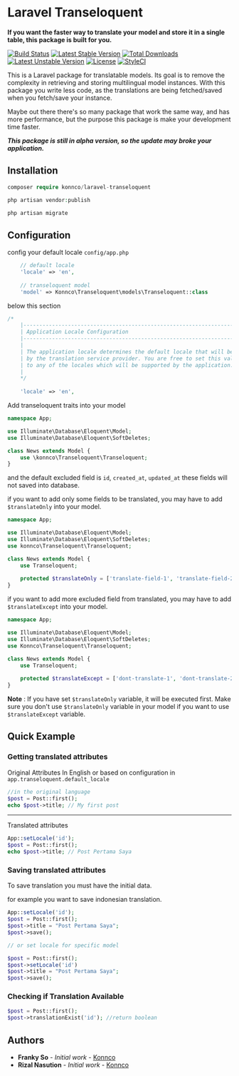 # Laravel Transeloquent

**If you want the faster way to translate your model and store it in a single table, this package is built for you.**

[![Build Status](https://travis-ci.org/Konnco/laravel-transeloquent.svg?branch=master)](https://travis-ci.org/Konnco/laravel-transeloquent)
[![Latest Stable Version](https://poser.pugx.org/konnco/laravel-transeloquent/v/stable)](https://packagist.org/packages/konnco/laravel-transeloquent)
[![Total Downloads](https://poser.pugx.org/konnco/laravel-transeloquent/downloads)](https://packagist.org/packages/konnco/laravel-transeloquent)
[![Latest Unstable Version](https://poser.pugx.org/konnco/laravel-transeloquent/v/unstable)](https://packagist.org/packages/konnco/laravel-transeloquent)
[![License](https://poser.pugx.org/konnco/laravel-transeloquent/license)](https://packagist.org/packages/konnco/laravel-transeloquent)
[![StyleCI](https://github.styleci.io/repos/225027362/shield?branch=master)](https://github.styleci.io/repos/225027362)

This is a Laravel package for translatable models. Its goal is to remove the complexity in retrieving and storing multilingual model instances. With this package you write less code, as the translations are being fetched/saved when you fetch/save your instance.

Maybe out there there's so many package that work the same way, and has more performance, but the purpose this package is make your development time faster.

***This package is still in alpha version, so the update may broke your application.***

## Installation
```php
composer require konnco/laravel-transeloquent
```

```php
php artisan vendor:publish
```

```php
php artisan migrate
```

## Configuration
config your default locale `config/app.php`

```php    
    // default locale
    'locale' => 'en',
    
    // transeloquent model
    'model' => Konnco\Transeloquent\models\Transeloquent::class 
```

below this section

```php
/*
    |--------------------------------------------------------------------------
    | Application Locale Configuration
    |--------------------------------------------------------------------------
    |
    | The application locale determines the default locale that will be used
    | by the translation service provider. You are free to set this value
    | to any of the locales which will be supported by the application.
    |
    */
    
    'locale' => 'en',

```

Add transeloquent traits into your model

```php
namespace App;

use Illuminate\Database\Eloquent\Model;
use Illuminate\Database\Eloquent\SoftDeletes;

class News extends Model {
    use \konnco\Transeloquent\Transeloquent;
}
```

and the default excluded field is `id`, `created_at`, `updated_at` these fields will not saved into database.

if you want to add only some fields to be translated, you may have to add `$translateOnly` into your model.
```php
namespace App;

use Illuminate\Database\Eloquent\Model;
use Illuminate\Database\Eloquent\SoftDeletes;
use konnco\Transeloquent\Transeloquent;

class News extends Model {
    use Transeloquent;
    
    protected $translateOnly = ['translate-field-1', 'translate-field-2'];
}
```

if you want to add more excluded field from translated, you may have to add `$translateExcept` into your model.

```php
namespace App;

use Illuminate\Database\Eloquent\Model;
use Illuminate\Database\Eloquent\SoftDeletes;
use Konnco\Transeloquent\Transeloquent;

class News extends Model {
    use Transeloquent;
    
    protected $translateExcept = ['dont-translate-1', 'dont-translate-2'];
}
```
**Note** : If you have set `$translateOnly` variable, it will be executed first. Make sure you don't use `$translateOnly` variable in your model if you want to use `$translateExcept` variable.

## Quick Example
### Getting translated attributes
Original Attributes In English or based on configuration in `app.transeloquent.default_locale`
```php
//in the original language
$post = Post::first();
echo $post->title; // My first post
```
---
Translated attributes
```php
App::setLocale('id');
$post = Post::first();
echo $post->title; // Post Pertama Saya
```

### Saving translated attributes
To save translation you must have the initial data.

for example you want to save indonesian translation.
```php
App::setLocale('id');
$post = Post::first();
$post->title = "Post Pertama Saya";
$post->save();

// or set locale for specific model

$post = Post::first();
$post->setLocale('id')
$post->title = "Post Pertama Saya";
$post->save();
```

### Checking if Translation Available
```php
$post = Post::first();
$post->translationExist('id'); //return boolean
```

## Authors

* **Franky So** - *Initial work* - [Konnco](https://github.com/konnco)
* **Rizal Nasution** - *Initial work* - [Konnco](https://github.com/konnco)
